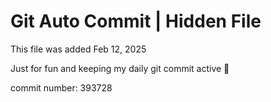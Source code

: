 # Git Auto Commit | Hidden File

This file was added Feb 12, 2025

Just for fun and keeping my daily git commit active 🤪

commit number: 393728
